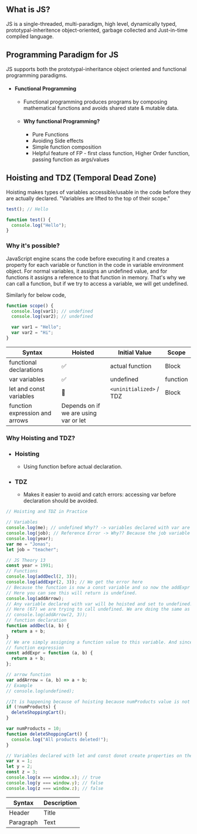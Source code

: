 ## What is JS?

JS is a single-threaded, multi-paradigm, high level, dynamically typed, prototypal-inheritence object-oriented, garbage collected and Just-in-time compiled language.

## Programming Paradigm for JS

JS supports both the prototypal-inheritance object oriented and functional programming paradigms.

- #### Functional Programming
  - Functional programming produces programs by composing mathematical functions and avoids shared state & mutable data.
  - #### Why functional Programming?
    - Pure Functions
    - Avoiding Side effects
    - Simple function composition
    - Helpful feature of FP - first class function, Higher Order function, passing function as args/values

## Hoisting and TDZ (Temporal Dead Zone)

Hoisting makes types of variables accessible/usable in the code before they are actually declared. "Variables are lifted to the top of their scope."

```javascript
test(); // Hello

function test() {
  console.log("Hello");
}
```

### Why it's possible?

JavaScript engine scans the code before executing it and creates a property for each variable or function in the code in variable environment object.
For normal variables, it assigns an undefined value, and for functions it assigns a reference to that function in memory.
That's why we can call a function, but if we try to access a variable, we will get undefined.

Similarly for below code,

```javascript
function scope() {
  console.log(var1); // undefined
  console.log(var2); // undefined

  var var1 = "Hello";
  var var2 = "Hi";
}
```

| Syntax                         | Hoisted                               | Initial Value           | Scope    |
| ------------------------------ | ------------------------------------- | ----------------------- | -------- |
| functional declarations        | ✅                                    | actual function         | Block    |
| var variables                  | ✅                                    | undefined               | function |
| let and const variables        | 🚫                                    | `<uninitialized>` / TDZ | Block    |
| function expression and arrows | Depends on if we are using var or let |

### Why Hoisting and TDZ?

- ### Hoisting
  - Using function before actual declaration.
- ### TDZ
  - Makes it easier to avoid and catch errors: accessing var before declaration should be avoided.

```javascript
// Hoisting and TDZ in Practice

// Variables
console.log(me); // undefined Why?? -> variables declared with var are actually hoisted, but they are hoisted to the value of undefined.
console.log(job); // Reference Error -> Why?? Because the job variable is still in temporal dead zone the temporal dead zone of a variable declared with a let or const, starts from the beginning of the current scope and so that's basically here, so in this case, it's the global scope. So from the beginning of the scope until the point of the code where it is defined and so here.
console.log(year);
var me = "Jonas";
let job = "teacher";

// JS Theory 13
const year = 1991;
// Functions
console.log(addDecl(2, 3));
console.log(addExpr(2, 3)); // We get the error here
// Because the function is now a const variable and so now the addExpr (74) is in the temporal dead zone.
// Here you can see this will return is undefined.
console.log(addArrow);
// Any variable declared with var will be hoisted and set to undefined.
// Here (67) we are trying to call undefined. We are doing the same as undefined(2, 3) in console and get the same error.
// console.log(addArrow(2, 3));
// function declaration
function addDecl(a, b) {
  return a + b;
}
// We are simply assigning a function value to this variable. And since the variable was assigned with const it is now in a temporal dead zone.
// function expression
const addExpr = function (a, b) {
  return a + b;
};

// arrow function
var addArrow = (a, b) => a + b;
// Example
// console.log(undefined);

//It is happening because of hoisting because numProducts value is not 10 but undefined. Since undefined is a falsy value. And the below block will run and thus deleteShoppingCart() function is called. Use const and let all the time and not to use var
if (!numProducts) {
  deleteShoppingCart();
}

var numProducts = 10;
function deleteShoppingCart() {
  console.log("All products deleted!");
}

// Variables declared with let and const donot create properties on the window object.
var x = 1;
let y = 2;
const z = 3;
console.log(x === window.x); // true
console.log(y === window.y); // false
console.log(z === window.z); // false
```

| Syntax    | Description |
| --------- | ----------- |
| Header    | Title       |
| Paragraph | Text        |
